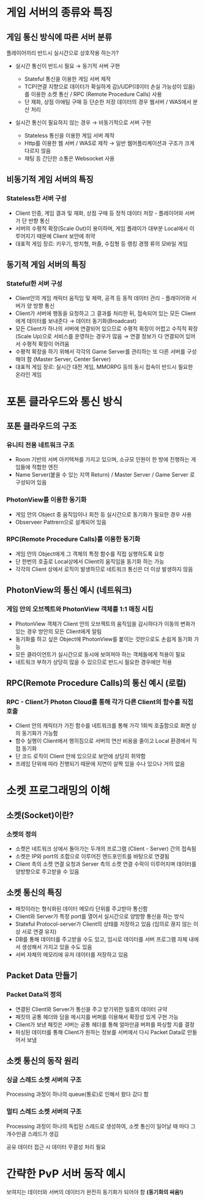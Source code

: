 # 게임 서버의 종류와 특징

## 게임 통신 방식에 따른 서버 분류

플레이어끼리 반드시 실시간으로 상호작용 하는가?

- 실시간 통신이 반드시 필요 → 동기적 서버 구현
  
  - Stateful 통신을 이용한 게임 서버 제작
  - TCP(연결 지향으로 데이터가 확실하게 감)/UDP(데이터 손실 가능성이 있음)를 이용한 소켓 통신 / RPC (Remote Procedure Calls) 사용
  - 단 재화, 상점 아에팀 구매 등 단순한 저장 데이터의 경우 웹서버 / WAS에서 분산 처리

- 실시간 통신이 필요하지 않는 경우 → 비동기적으로 서버 구현
  
  - Stateless 통신을 이용한 게임 서버 제작
  - Http를 이용한 웹 서버 / WAS로 제작 → 일반 웹어플리케이션과 구조가 크게 다르지 않음
  - 채팅 등 간단한 소통은 Websocket 사용

## 비동기적 게임 서버의 특징

### Stateless한 서버 구성

- Client 인증, 게임 결과 및 재화, 상점 구매 등 정적 데이터 저장 - 플레이어와 서버가 단 반향 통신
- 서버의 수평적 확장(Scale Out)이 용이하며, 게임 플레이가 대부분 Local에서 이루어지기 때문에 Client 보안에 취약
- 대표적 게임 장르: 키우기, 방치형, 퍼즐, 수집형 등 랭킹 경쟁 류의 모바일 게임

## 동기적 게임 서버의 특징

### Stateful한 서버 구성

- Client안의 게임 캐릭터 움직임 및 체력, 공격 등 동적 데이터 관리 - 플레이어와 서버가 양 방향 통신
- Client가 서버에 행동을 요청하고 그 결과를 처리한 뒤, 접속되어 있는 모든 Client에게 데이터를 보내준다 → 데이터 동기화(Broadcast)
- 모든 Client가 하나의 서버에 연결되어 있으므로 수평적 확장이 어렵고 수직적 확장(Scale Up)으로 서비스를 운영하는 경우가 많음 → 연결 정보가 다 연결되어 있어서 수평적 확장이 어려움
- 수평적 확장을 하기 위해서 각각의 Game Server를 관리하는 또 다른 서버를 구성해야 함 (Master Server, Center Server)
- 대표적 게임 장르: 실시간 대전 게임, MMORPG 등의 동시 접속이 반드시 필요한 온라인 게임

# 포톤 클라우드와 통신 방식

## 포톤 클라우드의 구조

### 유니티 전용 네트워크 구조

- Room 기반의 서버 아키텍쳐를 가지고 있으며, 소규모 인원이 한 방에 진행하는 게임들에 적합한 엔진
- Name Server(붙을 수 있는 지역 Return) / Master Server / Game Server 로 구성되어 있음

### PhotonView를 이용한 동기화

- 게임 안의 Object 중 움직임이나 회전 등 실시간으로 동기화가 필요한 경우 사용
- Observeer Pattrern으로 설계되어 있음

### RPC(Remote Procedure Calls)를 이용한 동기화

- 게임 안의 Object에게 그 객체의 특정 함수를 직접 실행하도록 요청
- 단 한번의 호출로 Local상에서 Client의 움직임을 동기화 하는 가능
- 각각의 Client 상에서 로직이 발생하므로 네트워크 통신은 더 이상 발생하지 않음

## PhotonView의 통신 예시 (네트워크)

### 게임 안의 오브젝트와 PhotonView 객체를 1:1 매칭 시킴

- PhotonView 객체가 Client 안의 오브젝트의 움직임을 감시하다가 이동의 변화가 있는 경우 방안의 모든 Client에게 알림
- 동기화를 하고 싶은 Object에 PhotonView를 붙이는 것만으로도 손쉽게 동기화 가능
- 모든 클라이언트가 실시간으로 동시에 보여져야 하는 객체들에게 적용이 필요
- 네트워크 부하가 상당히 많을 수 있으므로 반드시 필요한 경우에만 적용

## RPC(Remote Procedure Calls)의 통신 예시 (로컬)

### RPC - Client가 Photon Cloud를 통해 각가 다른 Client의 함수를 직접 호출

- Client 안의 캐릭터가 가진 함수를 네트워크를 통해 가각 1회씩 호출함으로 화면 상의 동기화가 가능함
- 함수 실행이 Client에서 행히짐으로 서버의 연산 비용을 줄이고 Local 환경에서 직접 동기화
- 단 코드 로직이 Client 안에 있으므로 보안에 상당히 취약함
- 프레임 단위에 따라 진행되기 때문에 지연이 살짝 있을 수나 있으나 거의 없음

# 소켓 프로그래밍의 이해

## 소켓(Socket)이란?

### 소켓의 정의

- 소켓은 네트워크 상에서 돌아가는 두개의 프로그램 (Client - Server) 간의 접속됨
- 소켓은 IP와 port의 조합으로 이루어진 엔드포인트를 바탕으로 연결됨
- Client 측의 소켓 연결 요청과 Server 측의 소켓 연결 수락이 이루어지며 데이터를 양방향으로 주고받을 수 있음

## 소켓 통신의 특징

- 패킷이라는 형식화된 데이터 메모리 단위를 주고받아 통신함
- Client와 Server가 특정 port를 열어서 실시간으로 양방향 통신을 하는 방식
- Stateful Protocol-server가 Client의 상태를 저장하고 있음 (임의로 끊지 않는 이상 서로 연결 유지)
- DB를 통해 데이터를 주고받을 수도 있고, 임시로 데이터를 서버 프로그램 자체 내에서 생성해서 가지고 있을 수도 있음
- 서버 자체의 메모리에 유저 데이터를 저장하고 있음

## Packet Data 만들기

### Packet Data의 정의

- 연결된 Client와 Server가 통신을 주고 받기위한 일종의 데이터 규약
- 패킷의 공통 헤더와 담을 메시지를 버퍼를 이용해서 확장성 있게 구현 가능
- Client가 보낸 패킷은 서버는 공통 헤더를 통해 얼마만큼 버퍼를 파싱할 지를 결정
- 파싱된 데이터를 통해 Client가 원하는 정보를 서버에서 다시 Packet Data로 만들어서 보냄

## 소켓 통신의 동작 원리

### 싱글 스레드 소켓 서버의 구조

Processing 과정이 하나의 queue(통로)로 인해서 왔다 갔다 함

### 멀티 스레드 소켓 서버의 구조

Processing 과정이 하나의 독립된 스레드로 생성하여, 소켓 통신이 일어날 때 마다 그 개수만큼 스레드가 생김

공유 데이터 접근 시 데이터 무결성 처리 필요

# 간략한 PvP 서버 동작 예시

보여지는 데이터와 서버의 데이터가 완전히 동기화가 되어야 함 **(동기화의 싸움!)**
